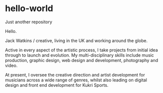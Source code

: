 # hello-world
Just another repository

Hello.

Jack Watkins / creative, living in the UK and working around the globe.

Active in every aspect of the artistic process, I take projects from initial idea through to launch and evolution. My multi-disciplinary skills include music production, graphic design, web design and development, photography and video.

At present, I oversee the creative direction and artist development for musicians across a wide range of genres, whilst also leading on digital design and front end development for Kukri Sports.
